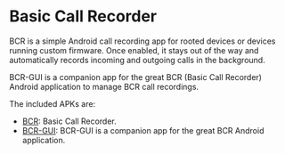 # Basic Call Recorder

BCR is a simple Android call recording app for rooted devices or devices running custom firmware. Once enabled, it stays out of the way and automatically records incoming and outgoing calls in the background.

BCR-GUI is a companion app for the great BCR (Basic Call Recorder) Android application to manage BCR call recordings.

The included APKs are:
* [BCR](https://github.com/chenxiaolong/BCR.git): Basic Call Recorder.
* [BCR-GUI](https://github.com/nicorac/bcr-gui.git): BCR-GUI is a companion app for the great BCR Android application. 
